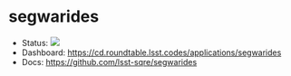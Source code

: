 # segwarides

- Status: ![](https://cd.roundtable.lsst.codes/api/badge?name=segwarides)
- Dashboard: https://cd.roundtable.lsst.codes/applications/segwarides
- Docs: https://github.com/lsst-sqre/segwarides
